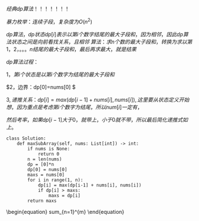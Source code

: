 
$经典dp算法！！！！！！！$

$暴力枚举：连续子段，复杂度为O(n^2)$

$dp算法，dp状态dp[i]表示以第i个数字结尾的最大子段和，因为相邻，因此dp算法状态之间是向前看找关系，且相邻$
$算法：
求n个数的最大子段和，转换为求以第1，2，。。。n结尾的最大子段和，最后再求最大，就是结果$

$dp算法过程：$

$1，第i个状态是以第i个数字为结尾的最大子段和$

$2，边界：dp[0]=nums[0] $

$3,递推关系：dp[i]=max(dp[i-1]+nums[i],nums[i]),这里要从状态定义开始想，因为重点是考虑第i个数字为结尾，所以num[i]一定有，$

$然后考率，如果dp[i-1]大于0，就带上，小于0就不带，所以最后简化递推式如上。$

```
class Solution:
    def maxSubArray(self, nums: List[int]) -> int:
        if nums is None:
            return 0
        n = len(nums)
        dp = [0]*n
        dp[0] = nums[0]
        maxs = nums[0]
        for i in range(1, n):
            dp[i] = max(dp[i-1] + nums[i], nums[i])
            if dp[i] > maxs:
                maxs = dp[i]
        return maxs
```

\begin{equation}
sum_{n=1}^{m}
\end{equation}
